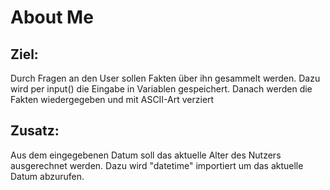 <h1> About Me </h1>

<h2>Ziel:</h2>

Durch Fragen an den User sollen Fakten über ihn gesammelt werden. Dazu wird per input() die Eingabe in Variablen gespeichert.
Danach werden die Fakten wiedergegeben und mit ASCII-Art verziert

<h2>Zusatz:</h2>

Aus dem eingegebenen Datum soll das aktuelle Alter des Nutzers ausgerechnet werden. Dazu wird "datetime" importiert um das aktuelle Datum abzurufen.


